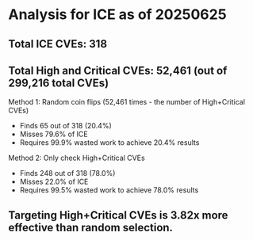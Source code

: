 # Analysis for ICE as of 20250625

## Total ICE CVEs: 318
## Total High and Critical CVEs: 52,461 (out of 299,216 total CVEs)

Method 1: Random coin flips (52,461 times - the number of High+Critical CVEs)
  - Finds 65 out of 318 (20.4%)
  - Misses 79.6% of ICE
  - Requires 99.9% wasted work to achieve 20.4% results

Method 2: Only check High+Critical CVEs
  - Finds 248 out of 318 (78.0%)
  - Misses 22.0% of ICE
  - Requires 99.5% wasted work to achieve 78.0% results

## Targeting High+Critical CVEs is 3.82x more effective than random selection.
